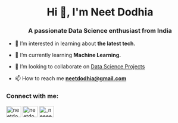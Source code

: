 <h1 align="center">Hi 👋, I'm Neet Dodhia</h1>
<h3 align="center">A passionate Data Science enthusiast from India</h3>

- 👀 I’m interested in learning about **the latest tech.**

- 🌱 I’m currently learning **Machine Learning.**

- 👯 I’m looking to collaborate on [Data Science Projects](https://internship.ineuron.ai/)

- 📫 How to reach me **neetdodhia@gmail.com**

<h3 align="left">Connect with me:</h3>
<p align="left">
<a href="https://twitter.com/neetdodhia" target="blank"><img align="center" src="https://raw.githubusercontent.com/rahuldkjain/github-profile-readme-generator/master/src/images/icons/Social/twitter.svg" alt="neetdodhia" height="30" width="40" /></a>
<a href="https://linkedin.com/in/neetdodhia" target="blank"><img align="center" src="https://raw.githubusercontent.com/rahuldkjain/github-profile-readme-generator/master/src/images/icons/Social/linked-in-alt.svg" alt="neetdodhia" height="30" width="40" /></a>
<a href="https://instagram.com/_neeeeettt_" target="blank"><img align="center" src="https://raw.githubusercontent.com/rahuldkjain/github-profile-readme-generator/master/src/images/icons/Social/instagram.svg" alt="_neeeeettt_" height="30" width="40" /></a>
</p>

